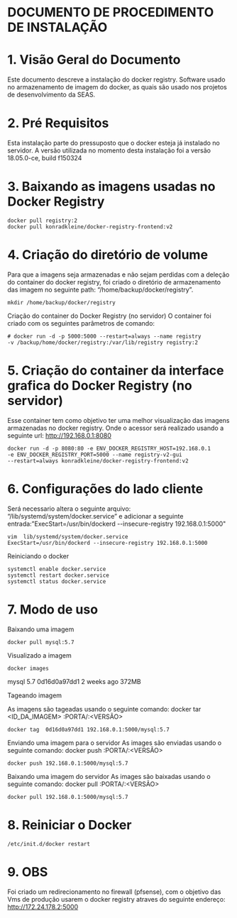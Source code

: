 # DOCUMENTO DE PROCEDIMENTO DE INSTALAÇÃO


# 1. Visão Geral do Documento


Este documento descreve a instalação do docker registry. Software usado no armazenamento de imagem do docker, as quais são usado nos projetos de desenvolvimento da SEAS.


# 2. Pré Requisitos

Esta instalação parte do pressuposto  que o docker esteja já instalado no servidor.
A versão utilizada no momento desta instalação foi a versão 18.05.0-ce, build f150324


# 3. Baixando as imagens usadas no Docker Registry

```
docker pull registry:2
docker pull konradkleine/docker-registry-frontend:v2
```

# 4. Criação do diretório de volume
Para que a imagens seja armazenadas e não sejam perdidas com a deleção do container do docker registry, foi criado o diretório de armazenamento das imagem no seguinte path: “/home/backup/docker/registry”.

```
mkdir /home/backup/docker/registry
```

Criação do container do Docker Registry (no servidor)
O container foi criado com os seguintes parâmetros de comando:

```
# docker run -d -p 5000:5000 --restart=always --name registry 
-v /backup/home/docker/registry:/var/lib/registry registry:2
```

# 5. Criação do container da interface grafica do Docker Registry (no servidor)
Esse container tem como objetivo ter uma melhor visualização das imagens armazenadas no docker registry. Onde o acessor será realizado usando a seguinte url: http://192.168.0.1:8080

```
docker run -d -p 8080:80 -e ENV_DOCKER_REGISTRY_HOST=192.168.0.1 
-e ENV_DOCKER_REGISTRY_PORT=5000 --name registry-v2-gui 
--restart=always konradkleine/docker-registry-frontend:v2
```

# 6. Configurações do lado cliente 
Será necessario altera o seguinte arquivo: “/lib/systemd/system/docker.service” e adicionar a seguinte entrada:”ExecStart=/usr/bin/dockerd --insecure-registry 192.168.0.1:5000"

```
vim  lib/systemd/system/docker.service
ExecStart=/usr/bin/dockerd --insecure-registry 192.168.0.1:5000
```


Reiniciando o docker
```
systemctl enable docker.service
systemctl restart docker.service
systemctl status docker.service
```


# 7. Modo de uso 

Baixando uma imagem
```
docker pull mysql:5.7
```

Visualizado a imagem
```
docker images
```

mysql		5.7	0d16d0a97dd1	2 weeks	ago	372MB

Tageando imagem

As imagens são tageadas usando o seguinte comando:
docker tar <ID_DA_IMAGEM> <IP>:PORTA/<IMAGEM>:<VERSÃO>

```
docker tag  0d16d0a97dd1 192.168.0.1:5000/mysql:5.7
```

Enviando uma imagem para o servidor
As images são enviadas usando o seguinte comando: 
docker push <IP>:PORTA/<IMAGEM>:<VERSÃO>

```
docker push 192.168.0.1:5000/mysql:5.7
```

Baixando uma imagem do servidor
As images são baixadas usando o seguinte comando: 
docker pull <IP>:PORTA/<IMAGEM>:<VERSÃO>

```
docker pull 192.168.0.1:5000/mysql:5.7
```


# 8. Reiniciar o Docker

```
/etc/init.d/docker restart
```

# 9. OBS
Foi criado um redirecionamento no firewall (pfsense), com o objetivo das Vms de produção usarem o docker registry atraves do seguinte endereço: http://172.24.178.2:5000
